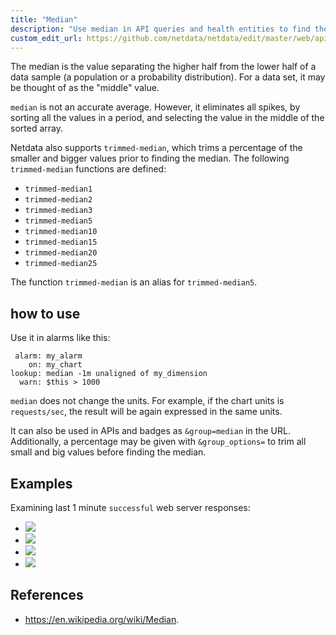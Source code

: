 ```yaml
---
title: "Median"
description: "Use median in API queries and health entities to find the 'middle' value from a sample, eliminating any unwanted spikes in the returned metrics."
custom_edit_url: https://github.com/netdata/netdata/edit/master/web/api/queries/median/README.md
---
```




The median is the value separating the higher half from the lower half of a data sample
(a population or a probability distribution). For a data set, it may be thought of as the
"middle" value.

`median` is not an accurate average. However, it eliminates all spikes, by sorting
all the values in a period, and selecting the value in the middle of the sorted array.

Netdata also supports `trimmed-median`, which trims a percentage of the smaller and bigger values prior to finding the
median. The following `trimmed-median` functions are defined:

- `trimmed-median1`
- `trimmed-median2`
- `trimmed-median3`
- `trimmed-median5`
- `trimmed-median10`
- `trimmed-median15`
- `trimmed-median20`
- `trimmed-median25`

The function `trimmed-median` is an alias for `trimmed-median5`.

## how to use

Use it in alarms like this:

```
 alarm: my_alarm
    on: my_chart
lookup: median -1m unaligned of my_dimension
  warn: $this > 1000
```

`median` does not change the units. For example, if the chart units is `requests/sec`, the result
will be again expressed in the same units. 

It can also be used in APIs and badges as `&group=median` in the URL. Additionally, a percentage may be given with
`&group_options=` to trim all small and big values before finding the median.

## Examples

Examining last 1 minute `successful` web server responses:

-   ![](https://registry.my-netdata.io/api/v1/badge.svg?chart=web_log_nginx.response_statuses&options=unaligned&dimensions=success&group=min&after=-60&label=min)
-   ![](https://registry.my-netdata.io/api/v1/badge.svg?chart=web_log_nginx.response_statuses&options=unaligned&dimensions=success&group=average&after=-60&label=average)
-   ![](https://registry.my-netdata.io/api/v1/badge.svg?chart=web_log_nginx.response_statuses&options=unaligned&dimensions=success&group=median&after=-60&label=median&value_color=orange)
-   ![](https://registry.my-netdata.io/api/v1/badge.svg?chart=web_log_nginx.response_statuses&options=unaligned&dimensions=success&group=max&after=-60&label=max)

## References

-   <https://en.wikipedia.org/wiki/Median>.


